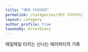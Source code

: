 ```yaml
---
title: "에러 다이어리"
permalink: /categories/에러 다이어리/
layout: category
author_profile: true
taxonomy: ErrorDiary
---
```


매일매일 터지는 신나는 에러파티의 기록
